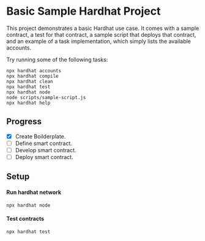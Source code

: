 # Basic Sample Hardhat Project

This project demonstrates a basic Hardhat use case. It comes with a sample contract, a test for that contract, a sample script that deploys that contract, and an example of a task implementation, which simply lists the available accounts.

Try running some of the following tasks:

```shell
npx hardhat accounts
npx hardhat compile
npx hardhat clean
npx hardhat test
npx hardhat node
node scripts/sample-script.js
npx hardhat help
```

## Progress

- [x] Create Boilderplate.
- [ ] Define smart contract.
- [ ] Develop smart contract.
- [ ] Deploy smart contract.

## Setup

#### Run hardhat network

`npx hardhat node`

#### Test contracts

`npx hardhat test`